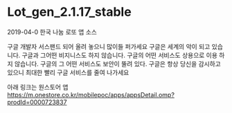 # Lot_gen_2.1.17_stable
2019-04-0
한국 나눔 로또 앱 소스

구글 개발자 서스팬드 되어 올려 놓으니 많이들 퍼가세요
구글은 세계의 악이 되고 있습니다.
구글과 그어떤 비지니스도 하지 않습니다.
구글의 어떤 서비스도 상용으로 이용 하지 않습니다.
구글의 그 어떤 서비스도 보안이 뚤려 있다.
구글은 항상 당신을 감시하고 있으니 최대한 빨리 구글 서비스를 줄여 나가세요


아래 링크는 원스토어 앱
https://m.onestore.co.kr/mobilepoc/apps/appsDetail.omp?prodId=0000723837
